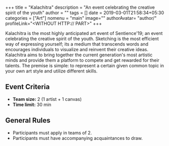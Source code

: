 +++
title = "Kalachitra"
description = "An event celebrating the creative spirit of the youth"
author = ""
tags = []
date = 2019-03-01T21:58:34+05:30
categories = ["Art"]
nomenu = "main"
image="<BACKGROUND IMAGE FOR YOUR POST>"
authorAvatar= "author/<YOUR AVATAR>"
profileLink="<WITHOUT HTTP:// PART>"
+++

Kalachitra is the most highly anticipated art event of Sentience'19; an event celebrating the creative spirit of the youth. Sketching is the most efficient way of expressing yourself; its a medium that transcends words and encourages individuals to visualize and reinvent their creative ideas. Kalachitra aims to bring together the current generation's most artistic minds and provide them a platform to compete and get rewarded for their talents. The premise is simple: to represent a certain given common topic in your own art style and utilize different skills.

## Event Criteria

- **Team size:** 2 (1 artist + 1 canvas)
- **Time limit:** 30 min

## General Rules

-   Participants must apply in teams of 2.
-   Participants must have accompanying acquaintances to draw.


